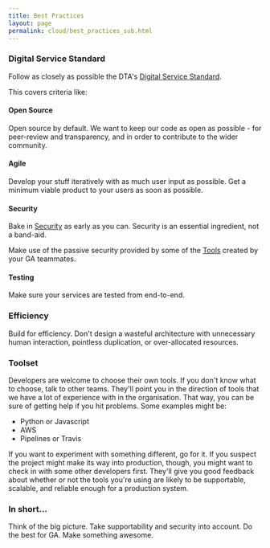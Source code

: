```yaml
---
title: Best Practices
layout: page
permalink: cloud/best_practices_sub.html
---
```


### Digital Service Standard

Follow as closely as possible the DTA's [Digital Service Standard](https://www.dta.gov.au/standard/).

This covers criteria like:

#### Open Source

Open source by default. We want to keep our code as open as possible - for peer-review and transparency, and in order to contribute to the wider community.

#### Agile

Develop your stuff iteratively with as much user input as possible. Get a minimum viable product to your users as soon as possible.

#### Security

Bake in [Security](aws_security_sub.html)  as early as you can. Security is an essential ingredient, not a band-aid.

Make use of the passive security provided by some of the [Tools](tools_index.md) created by your GA teammates.

#### Testing

Make sure your services are tested from end-to-end.

### Efficiency

Build for efficiency. Don't design a wasteful architecture with unnecessary human interaction, pointless duplication, or over-allocated resources.

### Toolset

Developers are welcome to choose their own tools. If you don't know what to choose, talk to other teams. They'll point you in the direction of tools that we have a lot of experience with in the organisation. That way, you can be sure of getting help if you hit problems. Some examples might be:

* Python or Javascript
* AWS
* Pipelines or Travis

If you want to experiment with something different, go for it. If you suspect the project might make its way into production, though, you might want to check in with some other developers first. They'll give you good feedback about whether or not the tools you're using are likely to be supportable, scalable, and reliable enough for a production system.

### In short...

Think of the big picture. Take supportability and security into account. Do the best for GA. Make something awesome.
